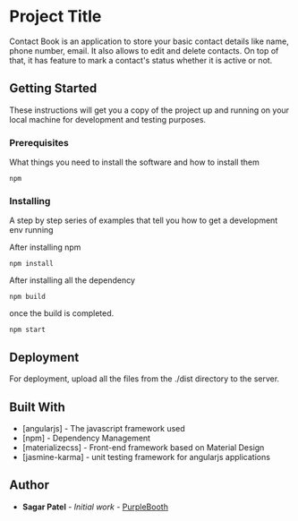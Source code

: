 # Project Title

Contact Book is an application to store your basic contact details like name, phone number, email. It also allows to edit and delete contacts. On top of that, it has feature to mark a contact's status whether it is active or not.

## Getting Started

These instructions will get you a copy of the project up and running on your local machine for development and testing purposes.

### Prerequisites

What things you need to install the software and how to install them



```shell
npm
```

### Installing

A step by step series of examples that tell you how to get a development env running

After installing npm
```
npm install

```

After installing all the dependency

```
npm build

```

once the build is completed.

```
npm start
```

## Deployment

For deployment, upload all the files from the ./dist directory to the server.

## Built With

* [angularjs] - The javascript framework used
* [npm] - Dependency Management
* [materializecss] - Front-end framework based on Material Design
* [jasmine-karma] - unit testing framework for angularjs applications

## Author

* **Sagar Patel** - *Initial work* - [PurpleBooth](https://github.com/sagaritrockz)
